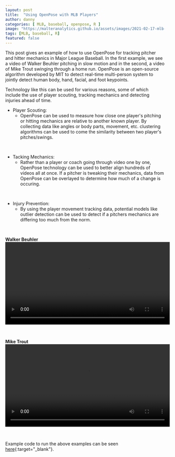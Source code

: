 ```yaml
---
layout: post
title:  "Using OpenPose with MLB Players"
author: danny
categories: [ MLB, baseball, openpose, R ]
image: "https://malteranalytics.github.io/assets/images/2021-02-17-mlb-openpose/trout.png"
tags: [MLB, baseball, R]
featured: false
---
```

  
This post gives an example of how to use OpenPose for tracking pitcher and hitter mechanics in Major League Baseball. In the first example, we see a video of Walker Beuhler pitching in slow motion and in the second, a video of Mike Trout swinging through a home run. OpenPose is an open-source algorithm developed by MIT to detect real-time multi-person system to jointly detect human body, hand, facial, and foot keypoints.  

Technology like this can be used for various reasons, some of which include the use of player scouting, tracking mechanics and detecting injuries ahead of time. 

- Player Scouting:
  - OpenPose can be used to measure how close one player's pitching or hitting mechanics are relative to another known player.  By collecting data like angles or body parts, movement, etc. clustering algorithms can be used to come the similarity between two player's pitches/swings.

<br>

- Tacking Mechanics:
  - Rather than a player or coach going through video one by one, OpenPose technology can be used to better align hundreds of videos all at once. If a pitcher is tweaking their mechanics, data from OpenPose can be overlayed to determine how much of a change is occuring. 

<br>

- Injury Prevention:
  - By using the player movement tracking data, potential models like outlier detection can be used to detect if a pitchers mechanics are differing too much from the norm.


<br>

<b>Walker Beuhler</b>
<video width="520" controls>
<source src="/assets/images/2021-02-17-mlb-openpose/walker_beuhler.mp4">
</video>

<br>

<b>Mike Trout</b>
<video width="520" controls>
<source src="/assets/images/2021-02-17-mlb-openpose/trout.mp4">
</video>

<br>

Example code to run the above examples can be seen [here](https://github.com/malteranalytics/malteranalytics.github.io/blob/master/research/OpenPose.ipynb){:target="_blank"}.
